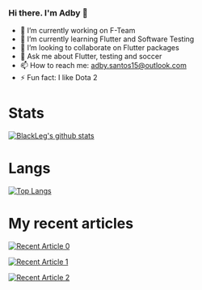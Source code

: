 ### Hi there. I'm Adby 👋

- 🔭 I’m currently working on F-Team
- 🌱 I’m currently learning Flutter and Software Testing
- 👯 I’m looking to collaborate on Flutter packages
- 💬 Ask me about Flutter, testing and soccer
- 📫 How to reach me: adby.santos15@outlook.com
- ⚡ Fun fact: I like Dota 2

# Stats

[![BlackLeg's github stats](https://github-readme-stats.vercel.app/api?username=BlackLeg15&count_private=true&show_icons=true&theme=radical&hide_rank=false)](https://github.com/anuraghazra/github-readme-stats)

# Langs

[![Top Langs](https://github-readme-stats.vercel.app/api/top-langs/?username=BlackLeg15)](https://github.com/anuraghazra/github-readme-stats)

# My recent articles

<a target="_blank" href="https://github-readme-medium-recent-article.vercel.app/medium/@blackleg15/0"><img src="https://github-readme-medium-recent-article.vercel.app/medium/@blackleg15/0" alt="Recent Article 0">
  
<a target="_blank" href="https://github-readme-medium-recent-article.vercel.app/medium/@blackleg15/1"><img src="https://github-readme-medium-recent-article.vercel.app/medium/@blackleg15/1" alt="Recent Article 1">
  
<a target="_blank" href="https://github-readme-medium-recent-article.vercel.app/medium/@blackleg15/2"><img src="https://github-readme-medium-recent-article.vercel.app/medium/@blackleg15/2" alt="Recent Article 2">
